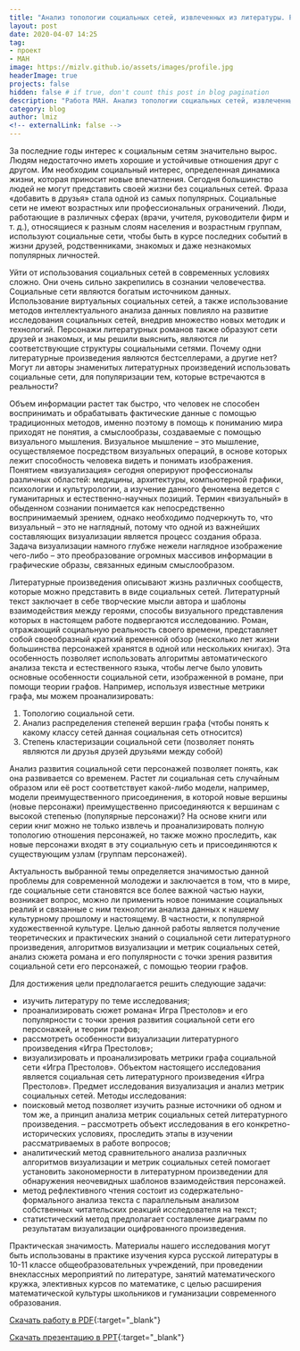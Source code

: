 ```yaml
---
title: "Анализ топологии социальных сетей, извлеченных из литературы. Работа МАН"
layout: post
date: 2020-04-07 14:25
tag: 
- проект
- МАН
image: https://mizlv.github.io/assets/images/profile.jpg
headerImage: true
projects: false
hidden: false # if true, don't count this post in blog pagination
description: "Работа МАН. Анализ топологии социальных сетей, извлеченных из литературы. Мизь Лариса Владимировна. Учитель математики высшей категории."
category: blog
author: lmiz
<!-- externalLink: false -->
---
```


За последние годы интерес к социальным сетям значительно вырос. Людям недостаточно иметь хорошие и устойчивые отношения друг с другом. Им необходим социальный интерес, определенная динамика жизни, которая приносит новые впечатления. Сегодня большинство людей не могут представить своей жизни без социальных сетей. Фраза «добавить в друзья» стала одной из  самых популярных. Социальные сети не имеют возрастных или профессиональных ограничений. Люди, работающие в различных сферах (врачи, учителя, руководители фирм и т. д.), относящиеся к разным слоям населения и возрастным группам, используют социальные сети, чтобы быть в курсе последних событий в жизни друзей, родственниками, знакомых и даже незнакомых популярных личностей.


Уйти от использования социальных сетей в современных условиях сложно. Они очень сильно закрепились в сознании человечества. Социальные сети являются богатым источником данных. Использование виртуальных социальных сетей, а также использование методов интеллектуального анализа данных повлияло на развитие исследования социальных сетей, внедрив множество новых методик и технологий. Персонажи литературных романов также образуют сети друзей и знакомых, и мы решили выяснить, являются ли соответствующие структуры социальными сетями. Почему одни литературные произведения являются бестселлерами, а другие нет? Могут ли авторы знаменитых литературных произведений  использовать социальные сети, для популяризации тем, которые встречаются в реальности? 


Объем информации растет так быстро, что человек не способен воспринимать и обрабатывать фактические данные с помощью традиционных методов, именно поэтому в помощь к пониманию мира приходят не понятия, а смыслообразы, создаваемые с помощью визуального мышления. Визуальное мышление – это мышление, осуществляемое посредством визуальных операций, в основе которых лежит способность человека видеть и понимать изображения. Понятием «визуализация» сегодня оперируют профессионалы различных областей: медицины, архитектуры, компьютерной графики, психологии и культурологии, а изучение данного феномена ведется с гуманитарных и естественно-научных позиций. 
Термин «визуальный» в обыденном сознании понимается как непосредственно воспринимаемый зрением, однако необходимо подчеркнуть то, что визуальный – это не наглядный, потому что одной из важнейших составляющих визуализации является процесс создания образа. Задача визуализации намного глубже нежели наглядное изображение чего-либо – это преобразование огромных массивов информации в графические образы, связанных единым смыслообразом.


Литературные произведения описывают жизнь различных сообществ, которые можно представить в виде социальных сетей. Литературный текст заключает в себе творческие мысли автора и шаблоны взаимодействия между героями, способы визуального представления которых в настоящем работе подвергаются исследованию. Роман, отражающий социальную реальность своего времени, представляет собой своеобразный краткий временной обзор (несколько лет жизни большинства персонажей хранятся в одной или нескольких книгах). Эта особенность позволяет использовать алгоритмы автоматического анализа текста и естественного языка, чтобы легче было уловить основные особенности социальной сети, изображенной в романе, при помощи теории графов. Например, используя известные метрики графа, мы можем проанализировать:

1. Топологию социальной сети. 
2. Анализ распределения степеней вершин графа (чтобы понять к какому классу сетей данная социальная сеть относится)
3. Степень кластеризации социальной сети (позволяет понять являются ли друзья друзей друзьями между собой)

Анализ развития социальной сети персонажей позволяет понять, как она развивается со временем. Растет ли социальная сеть случайным 
образом или её рост соответствует какой-либо модели, например, модели преимущественного присоединения, в которой новые вершины (новые персонажи) преимущественно присоединяются к вершинам с высокой степенью (популярные персонажи)? На основе книги или серии книг можно не только извлечь и проанализировать полную топологию отношения персонажей, но также можно проследить, как новые персонажи входят в эту социальную сеть и присоединяются к существующим узлам (группам персонажей). 


Актуальность выбранной темы определяется значимостью данной проблемы для современной молодежи и заключается в том, что в мире, где социальные сети становятся все более важной частью науки, возникает вопрос, можно ли применить новое понимание социальных реалий и связанные с ним технологии анализа данных к нашему культурному прошлому и настоящему. В частности, к популярной художественной культуре.
Целью данной работы является получение теоретических и практических знаний о социальной сети литературного произведения, алгоритмов визуализации и метрик социальных сетей, анализ сюжета романа и его популярности с точки зрения развития социальной сети его персонажей, с помощью теории графов.


Для достижения цели предполагается решить следующие задачи:

*	изучить литературу по теме исследования;
*	проанализировать сюжет романа« Игра Престолов» и его популярности с точки зрения развития социальной сети его персонажей, и теории графов;
*	рассмотреть особенности визуализации литературного произведения «Игра Престолов»;
*	визуализировать и проанализировать метрики графа социальной сети «Игра Престолов».
Объектом настоящего исследования является социальная сеть литературного произведения «Игра Престолов».
Предмет исследования визуализация и  анализ метрик социальных сетей. 
	Методы исследования:
*	поисковый метод позволяет изучить разные источники об одном и том же, а принцип анализа метрик социальных сетей литературного произведения. – рассмотреть объект исследования в его конкретно-исторических условиях, проследить этапы в изучении рассматриваемых в работе вопросов; 
*	аналитический метод сравнительного анализа различных алгоритмов визуализации и метрик социальных сетей помогает установить закономерности в литературном произведении для обнаружения неочевидных шаблонов взаимодействия персонажей.
*	метод рефлективного чтения состоит из содержательно-формального анализа текста с параллельным анализом собственных читательских реакций исследователя на текст;
*	статистический метод предполагает составление  диаграмм по результатам визуализации оцифрованного произведения.


Практическая значимость. Материалы нашего исследования могут быть использованы в практике изучения курса русской литературы в 10-11 классе общеобразовательных учреждений, при проведении внеклассных мероприятий по литературе, занятий математического кружка, элективных курсов по математике, с целью расширения математической культуры школьников и гуманизации современного образования.



[Cкачать работу в PDF](https://mizlv.github.io/assets/pdf/social-nets-in-literature.pdf){:target="_blank"}

[Cкачать презентацию в PPT](https://mizlv.github.io/assets/ppt/social-nets-in-literature.pptx){:target="_blank"}